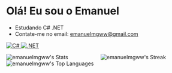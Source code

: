 # Olá! Eu sou o Emanuel

-  Estudando C# .NET
-  Contate-me no email: emanuelmgww@gmail.com

<p align="left">
  <a href="https://docs.microsoft.com/pt-br/dotnet/csharp/" target="_blank" rel="noreferrer">
    <img src="https://img.shields.io/badge/C%23-239120?style=for-the-badge&logo=c-sharp&logoColor=white" alt="C#" />
  </a>
  <a href="https://dotnet.microsoft.com/pt-br/" target="_blank" rel="noreferrer">
    <img src="https://img.shields.io/badge/.NET-631A99?style=for-the-badge&logo=.net&logoColor=white" alt=".NET" />
  </a>
</p>

<div style="display: flex;">
  <img src="https://github-readme-stats.vercel.app/api?username=emanuelmgww&theme=dark&show_icons=true&hide_border=true&count_private=true" alt="emanuelmgww's Stats" style="flex: 1;">
  <img src="https://github-readme-streak-stats.herokuapp.com/?user=emanuelmgww&theme=dark&hide_border=true" alt="emanuelmgww's Streak" style="flex: 1;">
</div>

<img src="https://github-readme-stats.vercel.app/api/top-langs/?username=emanuelmgww&theme=dark&show_icons=true&hide_border=true&layout=compact" alt="emanuelmgww's Top Languages">
